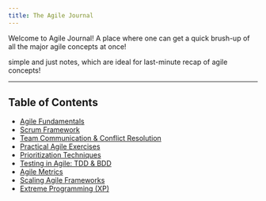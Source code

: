 ```yaml
---
title: The Agile Journal
---
```


Welcome to Agile Journal! A place where one can get a quick brush-up of all the major agile concepts at once!

simple and just notes, which are ideal for last-minute recap of agile concepts!

---

## Table of Contents

- [Agile Fundamentals](agile-fundamentals.md)
- [Scrum Framework](scrum-framework.md)
- [Team Communication & Conflict Resolution](conflict-resolution.md)
- [Practical Agile Exercises](practical-exercises.md)
- [Prioritization Techniques](prioritization-techniques.md)
- [Testing in Agile: TDD & BDD](agile-testing.md)
- [Agile Metrics](agile-metrics.md)
- [Scaling Agile Frameworks](scaling-agile.md)
- [Extreme Programming (XP)](extreme-programming.md)
